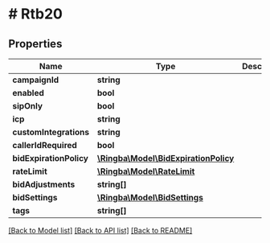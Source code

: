 # # Rtb20

## Properties

Name | Type | Description | Notes
------------ | ------------- | ------------- | -------------
**campaignId** | **string** |  |
**enabled** | **bool** |  |
**sipOnly** | **bool** |  |
**icp** | **string** |  |
**customIntegrations** | **string** |  |
**callerIdRequired** | **bool** |  |
**bidExpirationPolicy** | [**\Ringba\Model\BidExpirationPolicy**](BidExpirationPolicy.md) |  |
**rateLimit** | [**\Ringba\Model\RateLimit**](RateLimit.md) |  |
**bidAdjustments** | **string[]** |  |
**bidSettings** | [**\Ringba\Model\BidSettings**](BidSettings.md) |  |
**tags** | **string[]** |  |

[[Back to Model list]](../../README.md#models) [[Back to API list]](../../README.md#endpoints) [[Back to README]](../../README.md)
